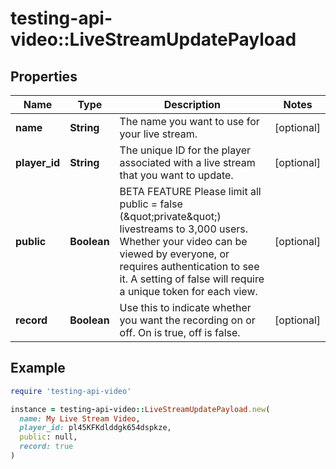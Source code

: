 # testing-api-video::LiveStreamUpdatePayload

## Properties

| Name | Type | Description | Notes |
| ---- | ---- | ----------- | ----- |
| **name** | **String** | The name you want to use for your live stream. | [optional] |
| **player_id** | **String** | The unique ID for the player associated with a live stream that you want to update. | [optional] |
| **public** | **Boolean** | BETA FEATURE Please limit all public &#x3D; false (\&quot;private\&quot;) livestreams to 3,000 users. Whether your video can be viewed by everyone, or requires authentication to see it. A setting of false will require a unique token for each view. | [optional] |
| **record** | **Boolean** | Use this to indicate whether you want the recording on or off. On is true, off is false. | [optional] |

## Example

```ruby
require 'testing-api-video'

instance = testing-api-video::LiveStreamUpdatePayload.new(
  name: My Live Stream Video,
  player_id: pl45KFKdlddgk654dspkze,
  public: null,
  record: true
)
```

